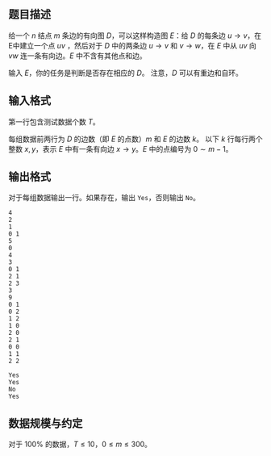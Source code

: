 ## 题目描述

给一个 $n$ 结点 $m$ 条边的有向图 $D$，可以这样构造图 $E$：给 $D$  的每条边 $u \to v$，在E中建立一个点 $uv$ ，然后对于 $D$ 中的两条边 $u \to v$ 和 $v \to w$，在 $E$ 中从 $u v$ 向 $v w$ 连一条有向边。$E$ 中不含有其他点和边。

输入 $E$，你的任务是判断是否存在相应的 $D$。 注意，$D$ 可以有重边和自环。

## 输入格式

第一行包含测试数据个数 $T$。

每组数据前两行为 $D$ 的边数（即 $E$ 的点数）$m$ 和 $E$ 的边数 $k$。 以下 $k$ 行每行两个整数 $x, y$，表示 $E$ 中有一条有向边 $x \to y$。$E$ 中的点编号为 $0 \sim m-1$。

## 输出格式

对于每组数据输出一行。如果存在，输出  `Yes`，否则输出 `No`。


```input1
4
2
1
0 1
5
0
4
3
0 1
2 1
2 3
3
9
0 1
0 2
1 2
1 0
2 0
2 1
0 0
1 1
2 2
```


```output1
Yes
Yes
No
Yes
```

## 数据规模与约定

对于 $100\%$ 的数据，$T\le10$，$0 \le m \le 300$。
